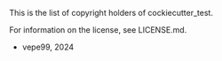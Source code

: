 This is the list of copyright holders of cockiecutter_test.

For information on the license, see LICENSE.md.


* vepe99, 2024
